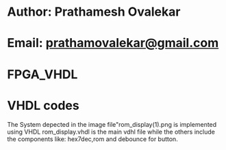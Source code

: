# Author: Prathamesh Ovalekar 
# Email: prathamovalekar@gmail.com

# FPGA_VHDL
# VHDL codes

The System depected in the image file"rom_display(1).png is  implemented using VHDL
rom_display.vhdl is the main vdhl file while the others include the components like: hex7dec,rom and debounce for button.
